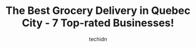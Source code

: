 ---
layout: ampstory
image: https://i0.wp.com/www.auto.or.id/wp-content/uploads/2023/06/super-c-0-quebec-city-1686323315.jpeg?resize=640,853
author: techidn
featured: false
description: Quebec City, Quebec, Canada is a haven for Grocery Delivery enthusiasts, boasting an impressive array of 7 top-notch establishments. Whether youre a seasoned connoisseur or simply curious t
title: The Best Grocery Delivery in Quebec City - 7 Top-rated Businesses!
cover:
   title: The Best Grocery Delivery in Quebec City - 7 Top-rated Businesses!
   subtitle: AUTO.OR.ID
   background: https://www.auto.or.id/wp-content/uploads/2023/06/super-c-0-quebec-city-1686323315.jpeg

pages: 
 - layout: thirds
   top: <h1>#1 Metro Plus Mail St-Roch</h1>
   bottom: "<p>Great grocery store that provides all necessary foods for anyone! Visited the store on multiple occasions and each time has been a pleasant experience. Food isnt cheap</p>"
   background: https://www.auto.or.id/wp-content/uploads/2023/06/super-c-1-quebec-city-1686323317.jpeg
   backgroundblur: true
 - layout: thirds
   top: <h1>#2 Maxi Québec Wilfrid-Hamel</h1>
   bottom: "<p>552 Wilfrid-Hamel Blvd, Québec City, Quebec G1M 3E5, Canada</p>"
   background: https://www.auto.or.id/wp-content/uploads/2023/06/super-c-2-quebec-city-1686323317.jpeg
   cta:
      link: https://www.auto.or.id/the-best-grocery-delivery-in-quebec-city-7-top-rated-businesses/
      text: The Best Grocery Delivery in Quebec City - 7 Top-rated Businesses!
 - layout: thirds
   top: <h1>#3 Metro Plus St-David</h1>
   bottom: "<p>2830 Avenue St David, Québec, QC G1C 5W2, Canada</p>"
   background: https://images.unsplash.com/photo-1612872808082-769cfb59b67d?ixlib=rb-4.0.3&ixid=MnwxMjA3fDB8MHxwaG90by1wYWdlfHx8fGVufDB8fHx8&auto=format&fit=crop&w=640&h=853&q=80
   cta:
      link: https://www.auto.or.id/the-best-grocery-delivery-in-quebec-city-7-top-rated-businesses/
      text: The Best Grocery Delivery in Quebec City - 7 Top-rated Businesses!
 - layout: thirds
   top: <h1>#4 Super C</h1>
   bottom: "<p>4545 Bd de lAuvergne, Québec, QC G2C 1H7, Canada</p>"
   background: https://images.unsplash.com/photo-1617814086906-d847a8bc6fca?ixlib=rb-4.0.3&ixid=MnwxMjA3fDB8MHxwaG90by1wYWdlfHx8fGVufDB8fHx8&auto=format&fit=crop&w=640&h=853&q=80
   cta:
      link: https://www.auto.or.id/the-best-grocery-delivery-in-quebec-city-7-top-rated-businesses/
      text: The Best Grocery Delivery in Quebec City - 7 Top-rated Businesses!
 - layout: thirds
   top: <h1>#5 Maxi Québec Bouvier</h1>
   bottom: "<p>350 Rue Bouvier, Québec, QC G2J 1R8, Canada</p>"
   background: https://images.unsplash.com/photo-1636325779858-2e355e25f9af?ixlib=rb-4.0.3&ixid=MnwxMjA3fDB8MHxwaG90by1wYWdlfHx8fGVufDB8fHx8&auto=format&fit=crop&w=640&h=853&q=80
   cta:
      link: https://www.auto.or.id/the-best-grocery-delivery-in-quebec-city-7-top-rated-businesses/
      text: The Best Grocery Delivery in Quebec City - 7 Top-rated Businesses!
 - layout: thirds
   top: <h1>#6 Metro Ferland Centre-Ville</h1>
   bottom: "<p>707 Bd Charest O, Québec, QC G1N 4P5, Canada</p>"
   background: https://images.unsplash.com/photo-1608578702177-1ea59540ac72?ixlib=rb-4.0.3&ixid=MnwxMjA3fDB8MHxwaG90by1wYWdlfHx8fGVufDB8fHx8&auto=format&fit=crop&w=640&h=853&q=80
   cta:
      link: https://www.auto.or.id/the-best-grocery-delivery-in-quebec-city-7-top-rated-businesses/
      text: The Best Grocery Delivery in Quebec City - 7 Top-rated Businesses!
 - layout: thirds
   top: <h1>#7 Metro Plus Ferland Du Marais</h1>
   bottom: "<p>1625 Rue du Marais, Québec, QC G1M 0A2, Canada</p>"
   background: https://images.unsplash.com/photo-1612593968469-d44a2e6ab5d2?ixlib=rb-4.0.3&ixid=MnwxMjA3fDB8MHxwaG90by1wYWdlfHx8fGVufDB8fHx8&auto=format&fit=crop&w=640&h=853&q=80
   cta:
      link: https://www.auto.or.id/the-best-grocery-delivery-in-quebec-city-7-top-rated-businesses/
      text: The Best Grocery Delivery in Quebec City - 7 Top-rated Businesses!
 - layout: thirds
   middle: Continue reading...
   background: https://images.unsplash.com/photo-1628188687881-0a34984b3531?ixlib=rb-4.0.3&ixid=MnwxMjA3fDB8MHxwaG90by1wYWdlfHx8fGVufDB8fHx8&auto=format&fit=crop&w=640&h=853&q=80
   cta:
      link: https://www.auto.or.id/the-best-grocery-delivery-in-quebec-city-7-top-rated-businesses/
      text: The Best Grocery Delivery in Quebec City - 7 Top-rated Businesses!

---
